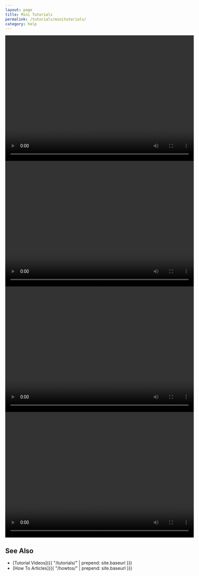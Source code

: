 ```yaml
---
layout: page
title: Mini Tutorials
permalink: /tutorials/minitutorials/
category: help
---
```


<div data-aaad='true' data-aa-adunit='/22815767462/shotcutorg_Desktop_728_1'></div>
<div data-aaad='true' data-aa-adunit='/22815767462/shotcutorg_Mobile_300_1'></div>
<div data-aaad='true' data-aa-adunit='/22815767462/shotcutcom_Desktop_728_1'></div>
<div data-aaad='true' data-aa-adunit='/22815767462/shotcutcom_Mobile_300_1'></div>
<div data-aaad='true' data-aa-adunit='/22815767462/shotcutapp_Desktop_728_1'></div>
<div data-aaad='true' data-aa-adunit='/22815767462/shotcutapp_Mobile_300_1'></div>

<video width="600" height="400" controls="controls">
  <source src="{{ "/assets/videos/addingVideoFilter.mp4" | prepend: site.baseurl }}" type="video/mp4">
</video><br>

<video width="600" height="400" controls="controls">
  <source src="{{ "/assets/videos/addAudioTrack.mp4" | prepend: site.baseurl }}" type="video/mp4">
</video><br>

<video width="600" height="400" controls="controls">
  <source src="{{ "/assets/videos/clipVolume.mp4" | prepend: site.baseurl }}" type="video/mp4">
</video><br>

<video width="600" height="400" controls="controls">
  <source src="{{ "/assets/videos/pictureInPicture.mp4" | prepend: site.baseurl }}" type="video/mp4">
</video><br>

See Also
--------
- [Tutorial Videos]({{ "/tutorials/" | prepend: site.baseurl }})
- [How To Articles]({{ "/howtos/" | prepend: site.baseurl }})
